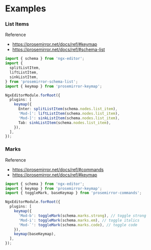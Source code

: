 # Examples

### List Items

Reference

- https://prosemirror.net/docs/ref/#keymap
- https://prosemirror.net/docs/ref/#schema-list

```ts
import { schema } from 'ngx-editor';
import {
  splitListItem,
  liftListItem,
  sinkListItem,
} from 'prosemirror-schema-list';
import { keymap } from 'prosemirror-keymap';

NgxEditorModule.forRoot({
  plugins: [
    keymap({
      Enter: splitListItem(schema.nodes.list_item),
      'Mod-[': liftListItem(schema.nodes.list_item),
      'Mod-]': sinkListItem(schema.nodes.list_item),
      Tab: sinkListItem(schema.nodes.list_item),
    }),
  ],
});
```

### Marks

Reference

- https://prosemirror.net/docs/ref/#commands
- https://prosemirror.net/docs/ref/#keymap

```ts
import { schema } from 'ngx-editor';
import { keymap } from 'prosemirror-keymap';
import { toggleMark, baseKeymap } from 'prosemirror-commands';

NgxEditorModule.forRoot({
  plugins: [
    keymap({
      'Mod-b': toggleMark(schema.marks.strong), // toggle strong
      'Mod-i': toggleMark(schema.marks.em), // toggle italics
      'Mod-`': toggleMark(schema.marks.code), // toggle code
    }),
    keymap(baseKeymap),
  ],
});
```
